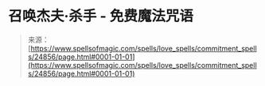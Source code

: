 <!--yml

category: 未分类

date: 2024-06-12 19:11:12

-->

# 召唤杰夫·杀手 - 免费魔法咒语

> 来源：[https://www.spellsofmagic.com/spells/love_spells/commitment_spells/24856/page.html#0001-01-01](https://www.spellsofmagic.com/spells/love_spells/commitment_spells/24856/page.html#0001-01-01)
